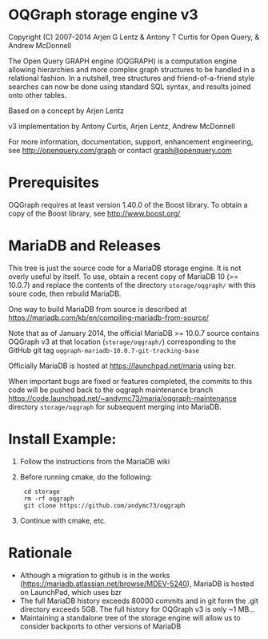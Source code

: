 OQGraph storage engine v3
=========================

Copyright (C) 2007-2014 Arjen G Lentz & Antony T Curtis for Open Query, & Andrew McDonnell

The Open Query GRAPH engine (OQGRAPH) is a computation engine allowing
hierarchies and more complex graph structures to be handled in a
relational fashion. In a nutshell, tree structures and
friend-of-a-friend style searches can now be done using standard SQL
syntax, and results joined onto other tables.

Based on a concept by Arjen Lentz

v3 implementation by Antony Curtis, Arjen Lentz, Andrew McDonnell

For more information, documentation, support, enhancement engineering,
see http://openquery.com/graph or contact graph@openquery.com

Prerequisites
=============

OQGraph requires at least version 1.40.0 of the Boost library. To
obtain a copy of the Boost library, see http://www.boost.org/

MariaDB and Releases
====================

This tree is just the source code for a MariaDB storage engine. It is not overly useful by itself.
To use, obtain a recent copy of MariaDB 10 (>= 10.0.7) and replace the contents of the directory
`storage/oqgraph/` with this soure code, then rebuild MariaDB.

One way to build MariaDB from source is described at https://mariadb.com/kb/en/compiling-mariadb-from-source/

Note that as of January 2014, the official MariaDB >= 10.0.7 source contains OQGraph v3 at that 
location (`storage/oqgraph/`) corresponding to the GitHub git tag `oqgraph-mariadb-10.0.7-git-tracking-base`

Officially MariaDB is hosted at https://launchpad.net/maria using bzr.

When important bugs are fixed or features completed, the commits to this code will be pushed back to the oqgraph
maintenance branch https://code.launchpad.net/~andymc73/maria/oqgraph-maintenance directory `storage/oqgraph`
for subsequent merging into MariaDB.

Install Example:
================

1. Follow the instructions from the MariaDB wiki
2. Before running cmake, do the following:

        cd storage
        rm -rf oqgraph
        git clone https://github.com/andymc73/oqgraph
3. Continue with cmake, etc.

Rationale
=========

* Although a migration to github is in the works (https://mariadb.atlassian.net/browse/MDEV-5240), 
  MariaDB is hosted on LaunchPad, which uses bzr
* The full MariaDB history exceeds 80000 commits and in git form the .git directory exceeds 5GB. The full history
  for OQGraph v3 is only ~1 MB...
* Maintaining a standalone tree of the storage engine will allow us to consider backports to other versions of MariaDB

